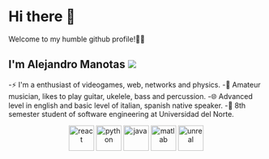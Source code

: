 # Hi there 👋
Welcome to my humble github profile!👋😎

## I'm Alejandro Manotas <img src=https://flagpedia.net/data/flags/icon/16x12/co.webp atl="co"/>
-⚡ I'm a enthusiast of videogames, web, networks and physics. 
-🎼 Amateur musician, likes to play guitar, ukelele, bass and percussion.
-🌐 Advanced level in english and basic level of italian, spanish native speaker.
-👾 8th semester student of software engineering at Universidad del Norte.

<div align="center">
  <img src="https://cdn4.iconfinder.com/data/icons/logos-3/600/React.js_logo-512.png" alt="react" width="50px" height="50px"/>
  <img src="https://cdn3.iconfinder.com/data/icons/logos-and-brands-adobe/512/267_Python-512.png" alt="python" width="50px" height="50px"/>
  <img src="https://seeklogo.com/images/J/java-logo-7F8B35BAB3-seeklogo.com.png" alt="java" width="50px" height="50px"/>
  <img src="https://upload.wikimedia.org/wikipedia/commons/thumb/2/21/Matlab_Logo.png/667px-Matlab_Logo.png" alt="matlab" width="50px" height="50px"/>
  <img src="https://cdn2.iconfinder.com/data/icons/popular-games-1/50/unreal_squircle-512.png" alt="unreal" width="50px" height="50px"/>
</div>
